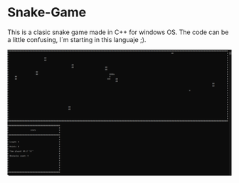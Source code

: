 # Snake-Game

This is a clasic snake game made in C++ for windows OS. The code can be a little confusing, I´m starting in this languaje ;).

![Image1](https://github.com/YuIshigami-kun/Snake-Game/blob/main/image_2022-01-23_12-28-00.png)
